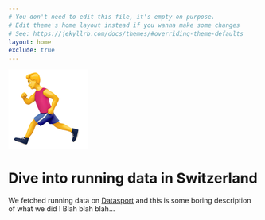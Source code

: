 ```yaml
---
# You don't need to edit this file, it's empty on purpose.
# Edit theme's home layout instead if you wanna make some changes
# See: https://jekyllrb.com/docs/themes/#overriding-theme-defaults
layout: home
exclude: true
---
```


<img src="images/runner_emoji.png">

# Dive into running data in Switzerland

We fetched running data on [Datasport](http://datasport.com) and this is some
boring description of what we did ! Blah blah blah...

